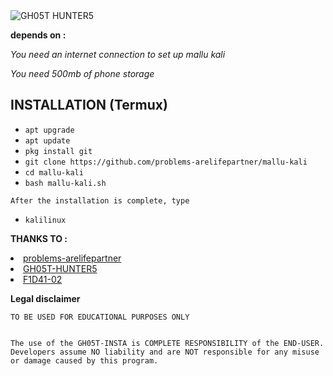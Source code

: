 <img src="https://encrypted-tbn0.gstatic.com/images?q=tbn:ANd9GcS97L2WhK8Cf7cGjKmIU5UWmOVECyHJGzHvew&usqp=CAU" alt="GH05T HUNTER5">

<b>depends on :</b>

<i>You need an internet connection to set up mallu kali</i>

<i>You need 500mb of phone storage</i>

## INSTALLATION (Termux)

* `apt upgrade`
* `apt update`
* `pkg install git`
* `git clone https://github.com/problems-arelifepartner/mallu-kali`
* `cd mallu-kali`
* `bash mallu-kali.sh`

```
After the installation is complete, type
```
* `kalilinux`


<p><b>THANKS TO :</b></p>

<li><a href="https://github.com/problems-arelifepartner">problems-arelifepartner</a></li>

<li><a href="https://github.com/GH05T-HUNTER5"> GH05T-HUNTER5</a></li>

<li><a href="https://github.com/F1D41-02">F1D41-02 </a></li>

<b>Legal disclaimer</b>

`TO BE USED FOR EDUCATIONAL PURPOSES ONLY`
````
                                                                                          The use of the GH05T-INSTA is COMPLETE RESPONSIBILITY of the END-USER. Developers assume NO liability and are NOT responsible for any misuse or damage caused by this program.
````
